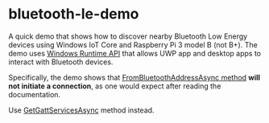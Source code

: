 # bluetooth-le-demo
A quick demo that shows how to discover nearby Bluetooth Low Energy devices using Windows IoT Core and Raspberry Pi 3 model B (not B+). The demo uses [Windows Runtime API](https://docs.microsoft.com/en-us/uwp/api/windows.devices.bluetooth) that allows UWP app and desktop apps to interact with Bluetooth devices.

Specifically, the demo shows that [FromBluetoothAddressAsync method](
https://docs.microsoft.com/en-us/uwp/api/windows.devices.bluetooth.bluetoothledevice.frombluetoothaddressasync) **will not initiate a connection**, as one would expect after reading the documentation.

Use [GetGattServicesAsync](https://docs.microsoft.com/en-us/uwp/api/windows.devices.bluetooth.bluetoothledevice.getgattservicesasync) method instead.
